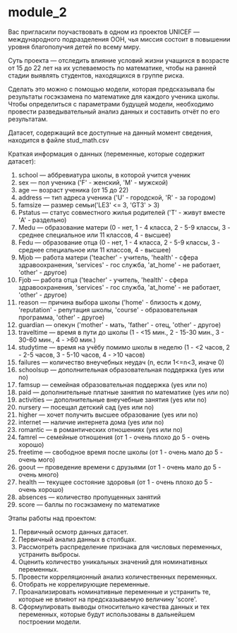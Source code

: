 # module_2
Вас пригласили поучаствовать в одном из проектов UNICEF — международного подразделения ООН, 
чья миссия состоит в повышении уровня благополучия детей по всему миру. 

Суть проекта — отследить влияние условий жизни учащихся в возрасте от 15 до 22 лет на их успеваемость по математике, 
чтобы на ранней стадии выявлять студентов, находящихся в группе риска.

Сделать это можно с помощью модели, которая предсказывала бы результаты госэкзамена по математике для каждого ученика школы. 
Чтобы определиться с параметрами будущей модели, необходимо провести разведывательный анализ данных и составить отчёт по его результатам. 

Датасет, содержащий все доступные на данный момент сведения, находится в файле stud_math.csv

Краткая информация о данных (переменные, которые содержит датасет):

1. school — аббревиатура школы, в которой учится ученик 
2. sex — пол ученика ('F' - женский, 'M' - мужской) 
3. age — возраст ученика (от 15 до 22) 
4. address — тип адреса ученика ('U' - городской, 'R' - за городом) 
5. famsize — размер семьи('LE3' <= 3, 'GT3' > 3) 
6. Pstatus — статус совместного жилья родителей ('T' - живут вместе 'A' - раздельно) 
7. Medu — образование матери (0 - нет, 1 - 4 класса, 2 - 5-9 классы, 3 - среднее специальное или 11 классов, 4 - высшее) 
8. Fedu — образование отца (0 - нет, 1 - 4 класса, 2 - 5-9 классы, 3 - среднее специальное или 11 классов, 4 - высшее) 
9. Mjob — работа матери ('teacher' - учитель, 'health' - сфера здравоохранения, 'services' - гос служба, 'at_home' - не работает, 'other' - другое) 
10. Fjob — работа отца ('teacher' - учитель, 'health' - сфера здравоохранения, 'services' - гос служба, 'at_home' - не работает, 'other' - другое) 
11. reason — причина выбора школы ('home' - близость к дому, 'reputation' - репутация школы, 'course' - образовательная программа, 'other' - другое) 
12. guardian — опекун ('mother' - мать, 'father' - отец, 'other' - другое) 
13. traveltime — время в пути до школы (1 - <15 мин., 2 - 15-30 мин., 3 - 30-60 мин., 4 - >60 мин.) 
14. studytime — время на учёбу помимо школы в неделю (1 - <2 часов, 2 - 2-5 часов, 3 - 5-10 часов, 4 - >10 часов) 
15. failures — количество внеучебных неудач (n, если 1<=n<3, иначе 0) 
16. schoolsup — дополнительная образовательная поддержка (yes или no) 
17. famsup — семейная образовательная поддержка (yes или no) 
18. paid — дополнительные платные занятия по математике (yes или no) 
19. activities — дополнительные внеучебные занятия (yes или no) 
20. nursery — посещал детский сад (yes или no) 
21. higher — хочет получить высшее образование (yes или no) 
22. internet — наличие интернета дома (yes или no) 
23. romantic — в романтических отношениях (yes или no) 
24. famrel — семейные отношения (от 1 - очень плохо до 5 - очень хорошо) 
25. freetime — свободное время после школы (от 1 - очень мало до 5 - очень мого) 
26. goout — проведение времени с друзьями (от 1 - очень мало до 5 - очень много) 
27. health — текущее состояние здоровья (от 1 - очень плохо до 5 - очень хорошо) 
28. absences — количество пропущенных занятий 
29. score — баллы по госэкзамену по математике

Этапы работы над проектом:

1. Первичный осмотр данных датасет. 
2. Первичный анализ данных в столбцах. 
3. Рассмотреть распределение признака для числовых переменных, устранить выбросы. 
4. Оценить количество уникальных значений для номинативных переменных. 
5. Провести корреляционный анализ количественных переменных. 
6. Отобрать не коррелирующие переменные. 
7. Проанализировать номинативные переменные и устранить те, которые не влияют на предсказываемую величину 'score'. 
8. Cформулировать выводы относительно качества данных и тех переменных, которые будут использованы в дальнейшем построении модели.
